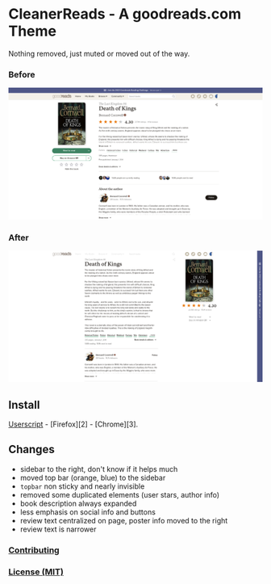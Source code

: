 # CleanerReads - A goodreads.com Theme
Nothing removed, just muted or moved out of the way.

### Before
![Before](media/before.png)

### After
![After](media/after.png)

## Install
[Userscript][1] - [Firefox][2] - [Chrome][3].


## Changes
- sidebar to the right, don't know if it helps much
- moved top bar (orange, blue) to the sidebar
- `topbar` non sticky and nearly invisible
- removed some duplicated elements (user stars, author info)
- book description always expanded
- less emphasis on social info and buttons
- review text centralized on page, poster info moved to the right
- review text is narrower


### [Contributing](https://github.com/icetbr/my-projects/blob/main/CONTRIBUTING.md)
### [License (MIT)](https://choosealicense.com/licenses/mit/)


[1]: https://openuserjs.org/users/icetbr/scripts
